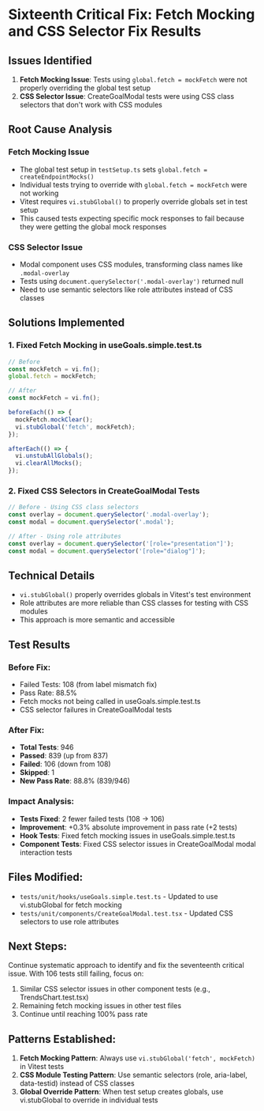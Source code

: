 # Sixteenth Critical Fix: Fetch Mocking and CSS Selector Fix Results

## Issues Identified

1. **Fetch Mocking Issue**: Tests using `global.fetch = mockFetch` were not properly overriding the global test setup
2. **CSS Selector Issue**: CreateGoalModal tests were using CSS class selectors that don't work with CSS modules

## Root Cause Analysis

### Fetch Mocking Issue

- The global test setup in `testSetup.ts` sets `global.fetch = createEndpointMocks()`
- Individual tests trying to override with `global.fetch = mockFetch` were not working
- Vitest requires `vi.stubGlobal()` to properly override globals set in test setup
- This caused tests expecting specific mock responses to fail because they were getting the global mock responses

### CSS Selector Issue

- Modal component uses CSS modules, transforming class names like `.modal-overlay`
- Tests using `document.querySelector('.modal-overlay')` returned null
- Need to use semantic selectors like role attributes instead of CSS classes

## Solutions Implemented

### 1. Fixed Fetch Mocking in useGoals.simple.test.ts

```typescript
// Before
const mockFetch = vi.fn();
global.fetch = mockFetch;

// After
const mockFetch = vi.fn();

beforeEach(() => {
  mockFetch.mockClear();
  vi.stubGlobal('fetch', mockFetch);
});

afterEach(() => {
  vi.unstubAllGlobals();
  vi.clearAllMocks();
});
```

### 2. Fixed CSS Selectors in CreateGoalModal Tests

```typescript
// Before - Using CSS class selectors
const overlay = document.querySelector('.modal-overlay');
const modal = document.querySelector('.modal');

// After - Using role attributes
const overlay = document.querySelector('[role="presentation"]');
const modal = document.querySelector('[role="dialog"]');
```

## Technical Details

- `vi.stubGlobal()` properly overrides globals in Vitest's test environment
- Role attributes are more reliable than CSS classes for testing with CSS modules
- This approach is more semantic and accessible

## Test Results

### Before Fix:

- Failed Tests: 108 (from label mismatch fix)
- Pass Rate: 88.5%
- Fetch mocks not being called in useGoals.simple.test.ts
- CSS selector failures in CreateGoalModal tests

### After Fix:

- **Total Tests**: 946
- **Passed**: 839 (up from 837)
- **Failed**: 106 (down from 108)
- **Skipped**: 1
- **New Pass Rate**: 88.8% (839/946)

### Impact Analysis:

- **Tests Fixed**: 2 fewer failed tests (108 → 106)
- **Improvement**: +0.3% absolute improvement in pass rate (+2 tests)
- **Hook Tests**: Fixed fetch mocking issues in useGoals.simple.test.ts
- **Component Tests**: Fixed CSS selector issues in CreateGoalModal modal interaction tests

## Files Modified:

- `tests/unit/hooks/useGoals.simple.test.ts` - Updated to use vi.stubGlobal for fetch mocking
- `tests/unit/components/CreateGoalModal.test.tsx` - Updated CSS selectors to use role attributes

## Next Steps:

Continue systematic approach to identify and fix the seventeenth critical issue. With 106 tests still failing, focus on:

1. Similar CSS selector issues in other component tests (e.g., TrendsChart.test.tsx)
2. Remaining fetch mocking issues in other test files
3. Continue until reaching 100% pass rate

## Patterns Established:

1. **Fetch Mocking Pattern**: Always use `vi.stubGlobal('fetch', mockFetch)` in Vitest tests
2. **CSS Module Testing Pattern**: Use semantic selectors (role, aria-label, data-testid) instead of CSS classes
3. **Global Override Pattern**: When test setup creates globals, use vi.stubGlobal to override in individual tests
